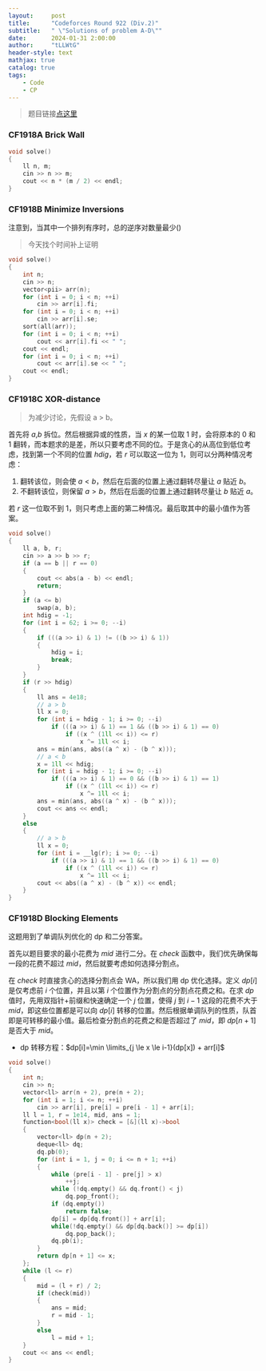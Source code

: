 ```yaml
---
layout:     post
title:      "Codeforces Round 922 (Div.2)"
subtitle:   " \"Solutions of problem A-D\""
date:       2024-01-31 2:00:00
author:     "tLLWtG"
header-style: text
mathjax: true
catalog: true
tags:
    - Code
    - CP
---
```


> 题目链接[点这里](https://codeforces.com/contest/1918)

### CF1918A Brick Wall

```cpp
void solve()
{
    ll n, m;
    cin >> n >> m;
    cout << n * (m / 2) << endl;
}
```

### CF1918B Minimize Inversions

注意到，当其中一个排列有序时，总的逆序对数量最少()

> 今天找个时间补上证明

```cpp
void solve()
{
    int n;
    cin >> n;
    vector<pii> arr(n);
    for (int i = 0; i < n; ++i)
        cin >> arr[i].fi;
    for (int i = 0; i < n; ++i)
        cin >> arr[i].se;
    sort(all(arr));
    for (int i = 0; i < n; ++i)
        cout << arr[i].fi << " ";
    cout << endl;
    for (int i = 0; i < n; ++i)
        cout << arr[i].se << " ";
    cout << endl;
}
```

### CF1918C XOR-distance

> 为减少讨论，先假设 a > b。

首先将 $a$,$b$ 拆位。然后根据异或的性质，当 $x$ 的某一位取 $1$ 时，会将原本的 $0$ 和 $1$ 翻转，而本题求的是差，所以只要考虑不同的位。于是贪心的从高位到低位考虑，找到第一个不同的位置 $hdig$，若 $r$ 可以取这一位为 $1$，则可以分两种情况考虑：

1. 翻转该位，则会使 $a<b$，然后在后面的位置上通过翻转尽量让 $a$ 贴近 $b$。
2. 不翻转该位，则保留 $a>b$，然后在后面的位置上通过翻转尽量让 $b$ 贴近 $a$。

若 $r$ 这一位取不到 $1$，则只考虑上面的第二种情况。最后取其中的最小值作为答案。

```cpp
void solve()
{
    ll a, b, r;
    cin >> a >> b >> r;
    if (a == b || r == 0)
    {
        cout << abs(a - b) << endl;
        return;
    }
    if (a <= b)
        swap(a, b);
    int hdig = -1;
    for (int i = 62; i >= 0; --i)
    {
        if (((a >> i) & 1) != ((b >> i) & 1))
        {
            hdig = i;
            break;
        }
    }
    if (r >> hdig)
    {
        ll ans = 4e18;
        // a > b
        ll x = 0;
        for (int i = hdig - 1; i >= 0; --i)
            if (((a >> i) & 1) == 1 && ((b >> i) & 1) == 0)
                if ((x ^ (1ll << i)) <= r)
                    x ^= 1ll << i;
        ans = min(ans, abs((a ^ x) - (b ^ x)));
        // a < b
        x = 1ll << hdig;
        for (int i = hdig - 1; i >= 0; --i)
            if (((a >> i) & 1) == 0 && ((b >> i) & 1) == 1)
                if ((x ^ (1ll << i)) <= r)
                    x ^= 1ll << i;
        ans = min(ans, abs((a ^ x) - (b ^ x)));
        cout << ans << endl;
    }
    else
    {
        // a > b
        ll x = 0;
        for (int i = __lg(r); i >= 0; --i)
            if (((a >> i) & 1) == 1 && ((b >> i) & 1) == 0)
                if ((x ^ (1ll << i)) <= r)
                    x ^= 1ll << i;
        cout << abs((a ^ x) - (b ^ x)) << endl;
    }
}
```

### CF1918D Blocking Elements

这题用到了单调队列优化的 dp 和二分答案。

首先以题目要求的最小花费为 $mid$ 进行二分。在 $check$ 函数中，我们优先确保每一段的花费不超过 $mid$，然后就要考虑如何选择分割点。

在 $check$ 时直接贪心的选择分割点会 WA，所以我们用 dp 优化选择。定义 $dp[i]$ 是仅考虑前 $i$ 个位置，并且以第 $i$ 个位置作为分割点的分割点花费之和。在求 $dp$ 值时，先用双指针+前缀和快速确定一个 $j$ 位置，使得 $j$ 到 $i-1$ 这段的花费不大于 $mid$，即这些位置都是可以向 $dp[i]$ 转移的位置。然后根据单调队列的性质，队首即是可转移的最小值。最后检查分割点的花费之和是否超过了 $mid$，即 $dp[n + 1]$ 是否大于 $mid$。

* dp 转移方程：$dp[i]=\min \limits_{j \le x \le i-1}(dp[x]) + arr[i]$

```cpp
void solve()
{
    int n;
    cin >> n;
    vector<ll> arr(n + 2), pre(n + 2);
    for (int i = 1; i <= n; ++i)
        cin >> arr[i], pre[i] = pre[i - 1] + arr[i];
    ll l = 1, r = 1e14, mid, ans = 1;
    function<bool(ll x)> check = [&](ll x)->bool
    {
        vector<ll> dp(n + 2);
        deque<ll> dq;
        dq.pb(0);
        for (int i = 1, j = 0; i <= n + 1; ++i)
        {
            while (pre[i - 1] - pre[j] > x)
                ++j;
            while (!dq.empty() && dq.front() < j)
                dq.pop_front();
            if (dq.empty())
                return false;
            dp[i] = dp[dq.front()] + arr[i];
            while(!dq.empty() && dp[dq.back()] >= dp[i])
                dq.pop_back();
            dq.pb(i);
        }
        return dp[n + 1] <= x;
    };
    while (l <= r)
    {
        mid = (l + r) / 2;
        if (check(mid))
        {
            ans = mid;
            r = mid - 1;
        }
        else
            l = mid + 1;
    }
    cout << ans << endl;
}
```
